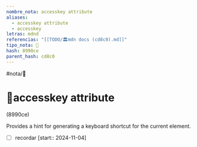 ```yaml
---
nombre_nota: accesskey attribute
aliases:
  - accesskey attribute
  - accesskey
letras: mdnd
referencias: "[[TODO/🏛️mdn docs (cd8c0).md]]"
tipo_nota: 📑
hash: 8990ce
parent_hash: cd8c0
---
```


#nota/📑

# 📑accesskey attribute
<div class="hash">(8990ce)</div>

Provides a hint for generating a keyboard shortcut for the current element.



- [ ] recordar  [start:: 2024-11-04]
